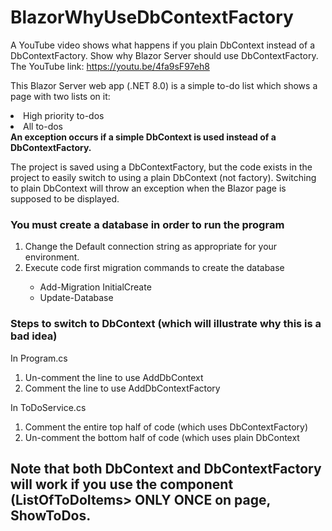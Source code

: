 # BlazorWhyUseDbContextFactory 
A YouTube video shows what happens if you plain DbContext instead of a DbContextFactory. 
Show why Blazor Server should use DbContextFactory. 
The YouTube link: https://youtu.be/4fa9sF97eh8

This Blazor Server web app (.NET 8.0) is a simple to-do list which shows a page with two lists on it:
<li>High priority to-dos</li>
<li>All to-dos</li>
<strong>An exception occurs if a simple DbContext is used instead of a DbContextFactory.</strong>

The project is saved using a DbContextFactory, but the code exists in the project to easily switch to using a plain DbContext (not factory).
Switching to plain DbContext will throw an exception when the Blazor page is supposed to be displayed.
<h3>You must create a database in order to run the program</h3>
<ol>
  <li>Change the Default connection string as appropriate for your environment.</li>
  <li>Execute code first migration commands to create the database</li>
  <ul>
    <li>Add-Migration InitialCreate</li>
    <li>Update-Database</li>
  </ul>
</ol>
<h3>Steps to switch to DbContext (which will illustrate why this is a bad idea)</h3>
In Program.cs
<ol>
  <li>Un-comment the line to use AddDbContext</li>
  <li>Comment the line to use AddDbContextFactory</li>
</ol>
In ToDoService.cs
<ol>
  <li>Comment the entire top half of code (which uses DbContextFactory)</li>
<li>Un-comment the bottom half of code (which uses plain DbContext</li>
</ol>

<h2>Note that both DbContext and DbContextFactory will work if you use the component (ListOfToDoItems> ONLY ONCE on page, ShowToDos.</h2>
